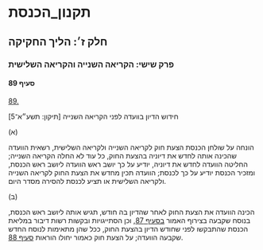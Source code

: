 # תקנון_הכנסת

## חלק ז׳: הליך החקיקה

### פרק שישי: הקריאה השנייה והקריאה השלישית

#### סעיף 89

[89.](https://he.wikisource.org/wiki/תקנון_הכנסת#s_yp_89)

חידוש הדיון בוועדה לפני הקריאה השנייה [תיקון: תשע״א־5]

(א)

הונחה על
שולחן הכנסת הצעת חוק לקריאה השנייה ולקריאה השלישית, רשאית הוועדה שהכינה
אותה לחדש את דיוניה בהצעת החוק, כל עוד לא החלה הקריאה השנייה; החליטה
הוועדה לחדש את דיוניה, יודיע על כך יושב ראש הוועדה ליושב ראש הכנסת,
ומזכיר הכנסת יודיע על כך לכנסת; הוועדה תכין מחדש את הצעת החוק לקריאה
השנייה ולקריאה השלישית או תציע לכנסת להסירה מסדר היום.

(ב)

הכינה הוועדה את הצעת החוק לאחר שהדיון בה חודש, תגיש אותה ליושב ראש הכנסת, בנוסח שקבעה בצירוף האמור [בסעיף 87](https://he.wikisource.org/wiki/תקנון_הכנסת#s_yp_87),
וכן הסתייגויות ובקשות רשות דיבור במליאת הכנסת שהתבקשו לפני שחודש הדיון
בהצעת החוק, ככל שהן מתאימות לנוסח החדש שקבעה הוועדה; על הצעת חוק כאמור
יחולו הוראות [סעיף 88](https://he.wikisource.org/wiki/תקנון_הכנסת#s_yp_88).